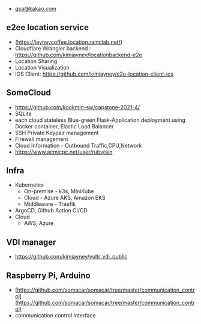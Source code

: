 - qsa@kakao.com
## e2ee location service
- (https://jayneycoffee.location.rainclab.net/)
- Cloudflare Wrangler backend : https://github.com/kimjayney/locationbackend-e2e
- Location Sharing
- Location Visualization
- iOS Client: https://github.com/kimjayney/e2e-location-client-ios
## SomeCloud 
- https://github.com/kookmin-sw/capstone-2021-4/
- SQLite
- each cloud stateless Blue-green Flask-Application deployment using Docker container, Elastic Load Balancer
- SSH Private Keypair management
- Firewall management
- Cloud Information - Outbound Traffic,CPU,Network
- https://www.acmicpc.net/user/rubyrain
## Infra
- Kubernetes
  - On-premise - k3s, MiniKube
  - Cloud - Azure AKS, Amazon EKS
  - Middleware - Traefik
- ArgoCD, Github Action CI/CD
- Cloud
  - AWS, Azure
## VDI manager
- https://github.com/kimjayney/vultr_vdi_public
## Raspberry Pi, Arduino
- [https://github.com/somacar/somacar/tree/master/communication_control](https://github.com/somacar/somacar/tree/master/communication_control)
- communication control Interface 
